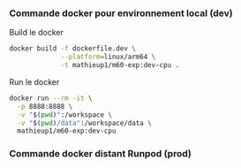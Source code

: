 ### Commande docker pour environnement local (dev)

Build le docker

```bash
docker build -f dockerfile.dev \
             --platform=linux/arm64 \
             -t mathieup1/m60-exp:dev-cpu .
````

Run le docker
```bash
docker run --rm -it \
  -p 8888:8888 \
  -v "$(pwd)":/workspace \
  -v "$(pwd)/data":/workspace/data \
  mathieup1/m60-exp:dev-cpu
```

### Commande docker distant Runpod (prod)

```bash

```